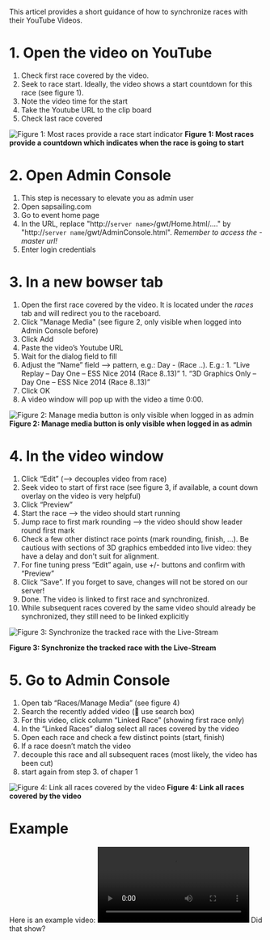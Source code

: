 This articel provides a short guidance of how to synchronize races with their YouTube Videos.

# 1. Open the video on YouTube
  1. Check first race covered by the video.
  2. Seek to race start. Ideally, the video shows a start countdown for this race (see figure 1).
  3. Note the video time for the start
  4. Take the Youtube URL to the clip board
  5. Check last race covered

![Figure 1: Most races provide a race start indicator](https://s3-eu-west-1.amazonaws.com/media.sapsailing.com/wiki/how%20to/linking%20race%20videos/start_race_indicator.png)
**Figure 1: Most races provide a countdown which indicates when the race is going to start**

# 2. Open Admin Console
  1. This step is necessary to elevate you as admin user
  2. Open sapsailing.com
  3. Go to event home page
  4. In the URL, replace "http://`server name>`/gwt/Home.html/...." by "http://`server name`/gwt/AdminConsole.html". _Remember to access the -master url!_
  5. Enter login credentials

# 3. In a new bowser tab
  1. Open the first race covered by the video. It is located under the _races_ tab and will redirect you to the raceboard.
  2. Click "Manage Media" (see figure 2, only visible when logged into Admin Console before)
  3. Click Add
  4. Paste the video’s Youtube URL
  5. Wait for the dialog field to fill
  6. Adjust the “Name” field --> pattern, e.g.: <short title> Day <X> - <event short name> <year> (Race <first race>..<last race>). E.g.:
    1. “Live Replay – Day One – ESS Nice 2014 (Race 8..13)”
    1. “3D Graphics Only – Day One – ESS Nice 2014 (Race 8..13)”
  7. Click OK
  8. A video window will pop up with the video a time 0:00.

![Figure 2: Manage media button is only visible when logged in as admin](https://s3-eu-west-1.amazonaws.com/media.sapsailing.com/wiki/how%20to/linking%20race%20videos/manage-media-btn.png)
**Figure 2: Manage media button is only visible when logged in as admin**

# 4. In the video window
  1. Click “Edit” (--> decouples video from race)
  2. Seek video to start of first race (see figure 3, if available, a count down overlay on the video is very helpful)
  3. Click “Preview”
  4. Start the race --> the video should start running
  5. Jump race to first mark rounding --> the video should show leader round first mark
  6. Check a few other distinct race points (mark rounding, finish, …). Be cautious with sections of 3D graphics embedded into live video: they have a delay and don't suit for alignment.
  7. For fine tuning press “Edit” again, use +/- buttons and confirm with “Preview”
  8. Click “Save”. If you forget to save, changes will not be stored on our server!
  9. Done. The video is linked to first race and synchronized.
 10. While subsequent races covered by the same video should already be synchronized, they still need to be linked explicitly

![Figure 3: Synchronize the tracked race with the Live-Stream](https://s3-eu-west-1.amazonaws.com/media.sapsailing.com/wiki/how%20to/linking%20race%20videos/sync_races.png)

**Figure 3: Synchronize the tracked race with the Live-Stream**

# 5. Go to Admin Console
  1. Open tab “Races/Manage Media” (see figure 4)
  2. Search the recently added video ( use search box)
  3. For this video, click column “Linked Race” (showing first race only)
  4. In the “Linked Races” dialog select all races covered by the video
  5. Open each race and check a few distinct points (start, finish)
  6. If a race doesn’t match the video
  7. decouple this race and all subsequent races (most likely, the video has been cut)
  8. start again from step 3. of chaper 1

![Figure 4: Link all races covered by the video](https://s3-eu-west-1.amazonaws.com/media.sapsailing.com/wiki/how%20to/linking%20race%20videos/multi_sync.png)
**Figure 4: Link all races covered by the video**

# Example

Here is an example video:
<video control>
  <source src="https://sapsailing-documentation.s3-eu-west-1.amazonaws.com/adminconsole/Advanced+Topics/Leaderboard+Group+explained.mp4" type="video/mp4">
  Your browser does not support the video tag.
</video>
Did that show?